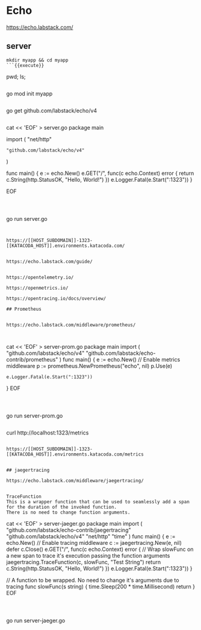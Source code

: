 # Echo

https://echo.labstack.com/


## server
```
mkdir myapp && cd myapp
```{{execute}}

```
pwd;
ls;
```{{execute}}

```
go mod init myapp
```{{execute}}

```
go get github.com/labstack/echo/v4
```{{execute}}

```
cat << 'EOF' > server.go
package main

import (
	"net/http"
	
	"github.com/labstack/echo/v4"
)

func main() {
	e := echo.New()
	e.GET("/", func(c echo.Context) error {
		return c.String(http.StatusOK, "Hello, World!")
	})
	e.Logger.Fatal(e.Start(":1323"))
}

EOF
```{{execute}}



```
go run server.go
```{{execute}}


https://[[HOST_SUBDOMAIN]]-1323-[[KATACODA_HOST]].environments.katacoda.com/


https://echo.labstack.com/guide/


https://opentelemetry.io/

https://openmetrics.io/

https://opentracing.io/docs/overview/

## Prometheus


https://echo.labstack.com/middleware/prometheus/



```
cat << 'EOF' > server-prom.go
package main
import (
    "github.com/labstack/echo/v4"
    "github.com/labstack/echo-contrib/prometheus"
)
func main() {
    e := echo.New()
    // Enable metrics middleware
    p := prometheus.NewPrometheus("echo", nil)
    p.Use(e)

    e.Logger.Fatal(e.Start(":1323"))
}
EOF
```{{execute}}



```
go run server-prom.go
```{{execute}}

```
curl http://localhost:1323/metrics
```{{execute T2}}

https://[[HOST_SUBDOMAIN]]-1323-[[KATACODA_HOST]].environments.katacoda.com/metrics


## jaegertracing

https://echo.labstack.com/middleware/jaegertracing/


TraceFunction
This is a wrapper function that can be used to seamlessly add a span for the duration of the invoked function. 
There is no need to change function arguments.

```
cat << 'EOF' > server-jaeger.go
package main
import (
    "github.com/labstack/echo-contrib/jaegertracing"
    "github.com/labstack/echo/v4"
    "net/http"
    "time"
)
func main() {
    e := echo.New()
    // Enable tracing middleware
    c := jaegertracing.New(e, nil)
    defer c.Close()
    e.GET("/", func(c echo.Context) error {
        // Wrap slowFunc on a new span to trace it's execution passing the function arguments
		jaegertracing.TraceFunction(c, slowFunc, "Test String")
        return c.String(http.StatusOK, "Hello, World!")
    })
    e.Logger.Fatal(e.Start(":1323"))
}

// A function to be wrapped. No need to change it's arguments due to tracing
func slowFunc(s string) {
	time.Sleep(200 * time.Millisecond)
	return
}
EOF
```{{execute}}



```
go run server-jaeger.go
```{{execute}}
